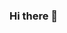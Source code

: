 ### Hi there 👋

<!--
**nevendimka/nevendimka** is a ✨ _special_ ✨ repository because its `README.md` (this file) appears on your GitHub profile.

My name is Dmytro I am from Kyiv however living and working in Poland now.

Experienced Network Engineer with over ten years of experience in ISP, helping companies to meet and exceed projected expectations. Adept in trouble-shooting and working to offer solutions. 
A strong team player with good collaboration skills, and a commitment to maximizing the production process within a facility.
Resourceful, and committed to continually advancing my knowledge of relevant technologies.

- 🔭 I’m currently working as a Network Transmission Engineer and looking for an opportunity to switch to Cloud or DevOps engineer role 
- 🌱 I’m currently learning DevOps tools and  practices.
- 💬 Ask me about ISP, DWDM, SDH networks
- 📫 How to reach me: https://www.linkedin.com/in/nevenchanyidmytro

My employment history is following:
  - since June 2022:               Transmission Engineer (Services implementation and 2nd Line Infrastructure team) (BICS outstaff) at Infopulse Poland, Bydgoszcz
  - January 2021 - May 2022:       Transmission Design and Configuration Engineer (NOKIA) at NATEK Poland, Bydgoszcz
  - January 2018 - December 2020:  Service Engineer, 1st Line Infrastructure NOC 24/7 (BICS outstaff) at Infopulse Ukraine, Kyiv
  - May 2015 - January 2018:       Leading TN optimization engineer, Central support division (Optic network) at Lifecell Ukraine, Kyiv
  - October 2005 - April 2015:     Leading engineer, System Administration Team (Optic network) at Datagroup, Kyiv (I have held various roles including Consultant, Operator, Shift Engineer, and Engineer.)

My education:
  - September 2002 — May 2008:   Bachelor, National Technical University of Ukraine «Kyiv Polytechnic Institute» (NTUU «KPI»), Kyiv.
                                 Industrial Electronics Department
                                 Specialty: Electronics systems
  
  - Courses and certifications:  - Linux & Network Administration, PortaOne - November 2022 — May 2023
                                 - DWDM Infinera TM-series - Planning, Implementation and Configuration, Akademia Swiatlowodowa - October 2021
                                 - Network Routing Specialist I, NOKIA - October 2019
                                 - Windows Server Administration 2003 - December 2010
                                 - Cisco Certified Network Associate (ICND v2.3) - July 2007 
  
  - Languages:  Ukranian - native
                English - B1 
                Polish - A2
My hobbies are football, snowboarding and swimming

- 👯 I’m looking to collaborate on ...
- 🤔 I’m looking for help with ...
- 😄 Pronouns: ...
- ⚡ Fun fact: ...
-->
